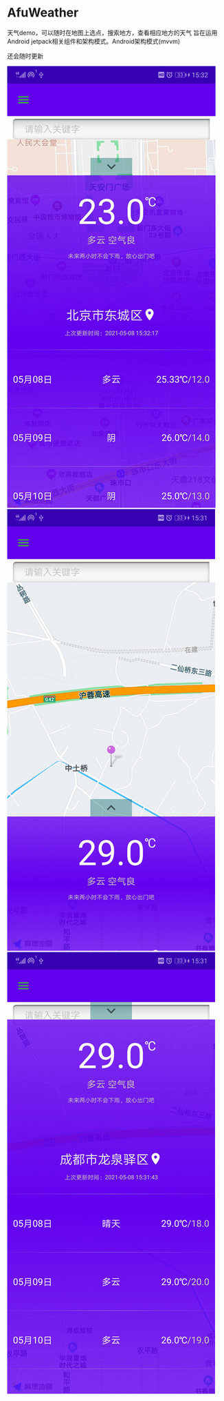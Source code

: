 # AfuWeather
天气demo，可以随时在地图上选点，搜索地方，查看相应地方的天气
旨在运用Android jetpack相关组件和架构模式。Android架构模式(mvvm)

还会随时更新

![image](https://github.com/AfuAnthony/AfuWeather/blob/master/1.jpg)
![image](https://github.com/AfuAnthony/AfuWeather/blob/master/2.jpg)
![image](https://github.com/AfuAnthony/AfuWeather/blob/master/3.jpg)
